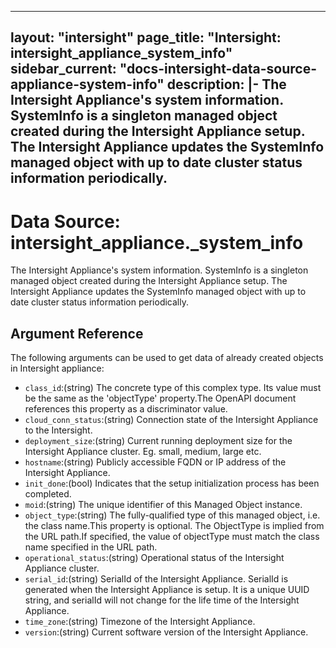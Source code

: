 
---
layout: "intersight"
page_title: "Intersight: intersight_appliance_system_info"
sidebar_current: "docs-intersight-data-source-appliance-system-info"
description: |-
The Intersight Appliance's system information. SystemInfo is a singleton managed object
created during the Intersight Appliance setup. The Intersight Appliance updates the
SystemInfo managed object with up to date cluster status information periodically.
---

# Data Source: intersight_appliance._system_info
The Intersight Appliance's system information. SystemInfo is a singleton managed object
created during the Intersight Appliance setup. The Intersight Appliance updates the
SystemInfo managed object with up to date cluster status information periodically.
## Argument Reference
The following arguments can be used to get data of already created objects in Intersight appliance:
* `class_id`:(string) The concrete type of this complex type. Its value must be the same as the 'objectType' property.The OpenAPI document references this property as a discriminator value. 
* `cloud_conn_status`:(string) Connection state of the Intersight Appliance to the Intersight. 
* `deployment_size`:(string) Current running deployment size for the Intersight Appliance cluster. Eg. small, medium, large etc. 
* `hostname`:(string) Publicly accessible FQDN or IP address of the Intersight Appliance. 
* `init_done`:(bool) Indicates that the setup initialization process has been completed. 
* `moid`:(string) The unique identifier of this Managed Object instance. 
* `object_type`:(string) The fully-qualified type of this managed object, i.e. the class name.This property is optional. The ObjectType is implied from the URL path.If specified, the value of objectType must match the class name specified in the URL path. 
* `operational_status`:(string) Operational status of the Intersight Appliance cluster. 
* `serial_id`:(string) SerialId of the Intersight Appliance. SerialId is generated when the Intersight Appliance is setup. It is a unique UUID string, and serialId will not change for the life time of the Intersight Appliance. 
* `time_zone`:(string) Timezone of the Intersight Appliance. 
* `version`:(string) Current software version of the Intersight Appliance. 
